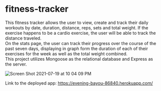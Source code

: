 # fitness-tracker

This fitness tracker allows the user to view, create and track their daily workouts by date, duration, distance, reps, sets and total weight. If the exercise happens to be a cardio exercise, the user will be able to track the distance traveled.<br>
On the stats page, the user can track their progress over the course of the past seven days, displaying in graph form the duration of each of their exercises for the week as well as the total weight combined.<br>
This project utilizes Mongoose as the relational database and Express as the server.

![Screen Shot 2021-07-19 at 10 04 09 PM](https://user-images.githubusercontent.com/78614719/126251525-db83183d-7dbb-4ed2-bf96-c84f582d9b76.png)

Link to the deployed app: https://evening-bayou-86840.herokuapp.com/
